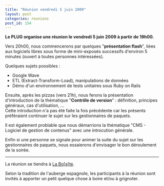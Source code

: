 ```yaml
---
title: "Réunion vendredi 5 juin 2009"
layout: post
categories: reunions
post_id: 154
---
```

**Le PLUG organise une réunion le vendredi 5 juin 2009 à partir de 19h00.**

Vers 20h00, nous commencerons par quelques "**présentation flash**", liées aux logiciels libres sous forme de mini-exposés successifs d'environ 5 minutes (ouvert à toutes personnes intéressées). 
 
Quelques sujets possibles :

- Google Wave
- ETL (Extract-Transform-Load), manipulations de données
- Démo d'un environnement de tests unitaires sous Ruby on Rails

Ensuite, après les pizzas (vers 21h), nous ferons la présentation d'introduction de la thématique "**Contrôle de version**" : définition, principes généraux, cas d'utilisation, …  
Cette introduction n'a pas été faite la fois précédente car les présents préféraient continuer le sujet sur les gestionnaires de paquets.

Il est également problable que nous démarrions la thématique "CMS - Logiciel de gestion de contenus" avec une introcution générale.

Enfin si une personne se signale pour animer la suite du sujet sur les gestionnaires de paquets, nous essaierons d'envisager le bon déroulement de la soirée.

----
La réunion se tiendra à [La Bo\[a\]te](http://laboate.com/).

Selon la tradition de l'auberge espagnole, les participants à la réunion sont invités à apporter un petit quelque chose à boire et/ou à grignoter.